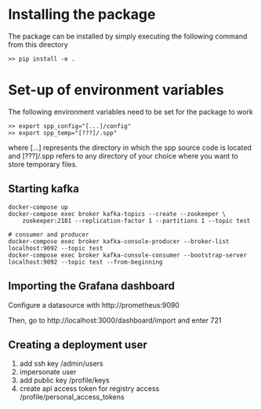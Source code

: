 # Installing the package

The package can be installed by simply executing the following command from this directory

```
>> pip install -e .
```

# Set-up of environment variables

The following environment variables need to be set for the package to work
```
>> export spp_config="[...]/config"
>> export spp_temp="[???]/.spp"
```
where [...] represents the directory in which the spp source code is located and [???]/.spp refers to any directory of
your choice where you want to store temporary files.

## Starting kafka

```
docker-compose up
docker-compose exec broker kafka-topics --create --zookeeper \
    zookeeper:2181 --replication-factor 1 --partitions 1 --topic test

# consumer and producer
docker-compose exec broker kafka-console-producer --broker-list localhost:9092 --topic test
docker-compose exec broker kafka-console-consumer --bootstrap-server localhost:9092 --topic test --from-beginning
```

## Importing the Grafana dashboard

Configure a datasource with http://prometheus:9090

Then, go to http://localhost:3000/dashboard/import and enter 721


## Creating a deployment user

1. add ssh key /admin/users
2. impersonate user
3. add public key /profile/keys
4. create api access token for registry access /profile/personal_access_tokens
